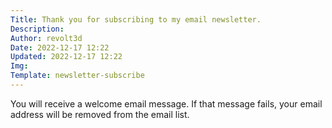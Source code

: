 ```yaml
---
Title: Thank you for subscribing to my email newsletter.
Description: 
Author: revolt3d
Date: 2022-12-17 12:22
Updated: 2022-12-17 12:22
Img: 
Template: newsletter-subscribe
---
```

You will receive a welcome email message. If that message fails, your email address will be removed from the email list.